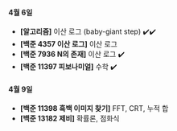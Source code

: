 #### 4월 6일

- **[알고리즘]** 이산 로그 (baby-giant step) :heavy_check_mark::heavy_check_mark:
- **[백준 4357 이산 로그]** 이산 로그
- **[백준 7936 N의 존재]** 이산 로그 :heavy_check_mark:
- **[백준 11397 피보나미얼]** 수학 :heavy_check_mark:

#### 4월 9일

- **[백준 11398 흑백 이미지 찾기]** FFT, CRT, 누적 합
- **[백준 13182 제비]** 확률론, 점화식 
